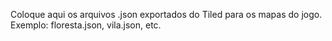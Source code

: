 Coloque aqui os arquivos .json exportados do Tiled para os mapas do jogo.
Exemplo: floresta.json, vila.json, etc.
